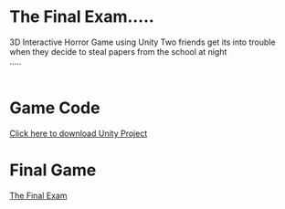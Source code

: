 # The Final Exam.....
3D Interactive Horror Game using Unity 
Two friends get its into trouble when they decide to steal papers from the school at night<br />
.....
<br />
<br />
# Game Code
[Click here to download Unity Project](https://drive.google.com/file/d/1RvdYeDkeFMFtob3FNffqWxeutZFluMW1/view?usp=sharing)

# Final Game
[The Final Exam](https://drive.google.com/file/d/1vR_tqHboiptaE9Gdr_a4v4AQ02C-FYVb/view?usp=sharing)



